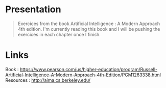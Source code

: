 # Presentation

>Exercices from the book Artificial Intelligence : A Modern Approach 4th edition. I'm currently reading this book and I will be pushing the exercices in each chapter once I finish.

# Links

Book : https://www.pearson.com/us/higher-education/program/Russell-Artificial-Intelligence-A-Modern-Approach-4th-Edition/PGM1263338.html
Resources : http://aima.cs.berkeley.edu/
